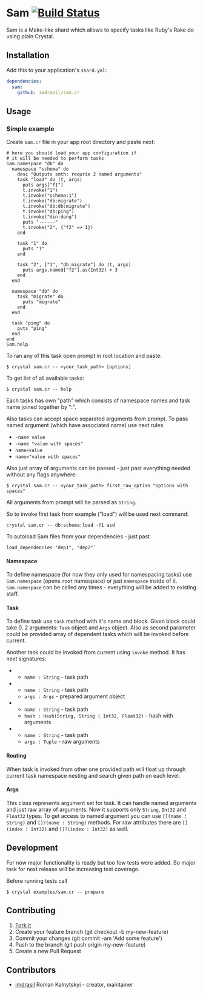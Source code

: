 # Sam [![Build Status](https://travis-ci.org/imdrasil/sam.cr.svg)](https://travis-ci.org/imdrasil/sam.cr)

Sam is a Make-like shard which allows to specify tasks like Ruby's Rake do using plain Crystal.

## Installation

Add this to your application's `shard.yml`:

```yaml
dependencies:
  sam:
    github: imdrasil/sam.cr
```

## Usage

### Simple example

Create `sam.cr` file in your app root directory and paste next: 
```crystal
# here you should load your app configuration if 
# it will be needed to perform tasks
Sam.namespace "db" do
  namespace "schema" do
    desc "Outputs smth: requrie 2 named arguments"
    task "load" do |t, args|
      puts args["f1"]
      t.invoke("1")
      t.invoke("schema:1")
      t.invoke("db:migrate")
      t.invoke("db:db:migrate")
      t.invoke("db:ping")
      t.invoke("din:dong")
      puts "------"
      t.invoke("2", {"f2" => 1})
    end

    task "1" do
      puts "1"
    end

    task "2", ["1", "db:migrate"] do |t, args|
      puts args.named["f2"].as(Int32) + 3
    end
  end

  namespace "db" do
    task "migrate" do
      puts "migrate"
    end
  end

  task "ping" do
    puts "ping"
  end
end
Sam.help
```

To ran any of this task open prompt in root location and paste:

```shell
$ crystal sam.cr -- <your_task_path> [options]
```

To get list of all available tasks:

```shell
$ crystal sam.cr -- help
```

Each tasks has own "path" which consists of namespace names and task name joined together by ":". 

Also tasks can accept space separated arguments from prompt. To pass named argument (which have associated name) use next rules:

- `-name value`
- `-name "value with spaces"`
- `name=value`
- `name="value with spaces"`

Also just array of arguments can be passed - just past everything needed without any flags anywhere:
```shell
$ crystal sam.cr -- <your_task_path> first_raw_option "options with spaces"
```

All arguments from prompt will be parsed as `String`.

So to invoke first task from example ("load") will be used next command:

```shell
crystal sam.cr -- db:schema:load -f1 asd
```

To autoload Sam files from your dependencies - just past 
```crystal
load_dependencies "dep1", "dep2"`
```

#### Namespace

To define namespace (for now they only used for namespacing tasks) use `Sam.namespace` (opens `root` namespace) or just `namespace` inside of it. `Sam.namespace` can be called any times - everything will be added to existing staff.

#### Task
To define task use `task` method with it's name and block. Given block could take 0..2 arguments: `Task` object and `Args` object. Also as second parameter could be provided array of dependent tasks which will be invoked before current.

Another task could be invoked from current using `invoke` method. It has next signatures:

- 
  - `name : String` - task path 

- 
  - `name : String` - task path
  - `args : Args` - prepared argument object

- 
  - `name : String` - task path
  - `hash : Hash(String, String | Int32, Float32)` - hash with arguments

- 
  - `name : String` - task path
  - `args : Tuple` - raw arguments

#### Routing

When task is invoked from other one provided path will float up through current task namespace nesting and search given path on each level.

#### Args
 
 This class represents argument set for task. It can handle named arguments and just raw array of arguments. Now it supports only `String`, `Int32` and `Float32` types. To get access to named argument you can use `[](name : String)` and `[]?(name : String)` methods. For raw attributes there are `[](index : Int32)` and `[]?(index : Int32)` as well.

## Development

For now major functionality is ready but too few tests were added. So major task for next release will be increasing test coverage.

Before running tests call
```shell
$ crystal examples/sam.cr -- prepare
```

## Contributing

1. [Fork it]( https://github.com/imdrasil/sam.cr/fork )
2. Create your feature branch (git checkout -b my-new-feature)
3. Commit your changes (git commit -am 'Add some feature')
4. Push to the branch (git push origin my-new-feature)
5. Create a new Pull Request

## Contributors

- [imdrasil](https://github.com/[your-github-name]) Roman Kalnytskyi - creator, maintainer

